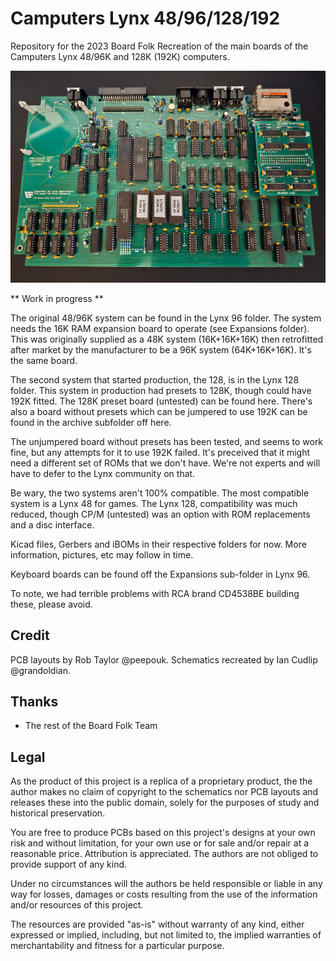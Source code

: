 # Camputers Lynx 48/96/128/192

Repository for the 2023 Board Folk Recreation of the main boards of the Camputers Lynx 48/96K and 128K (192K) computers.

![Built 48/96K board in Green](https://github.com/Board-Folk/Camputers-Lynx/blob/main/images/Lynx4896.png)

** Work in progress **

The original 48/96K system can be found in the Lynx 96 folder. The system needs the 16K RAM expansion board to operate (see Expansions folder). This was originally supplied as a 48K system (16K+16K+16K) then retrofitted after market by the manufacturer to be a 96K system (64K+16K+16K). It's the same board.

The second system that started production, the 128, is in the Lynx 128 folder. This system in production had presets to 128K, though could have 192K fitted. The 128K preset board (untested) can be found here. There's also a board without presets which can be jumpered to use 192K can be found in the archive subfolder off here. 

The unjumpered board without presets has been tested, and seems to work fine, but any attempts for it to use 192K failed. It's preceived that it might need a different set of ROMs that we don't have. We're not experts and will have to defer to the Lynx community on that.

Be wary, the two systems aren't 100% compatible. The most compatible system is a Lynx 48 for games. The Lynx 128, compatibility was much reduced, though CP/M (untested) was an option with ROM replacements and a disc interface.

Kicad files, Gerbers and iBOMs in their respective folders for now. More information, pictures, etc may follow in time.

Keyboard boards can be found off the Expansions sub-folder in Lynx 96.

To note, we had terrible problems with RCA brand CD4538BE building these, please avoid.

## Credit

PCB layouts by Rob Taylor @peepouk. Schematics recreated by Ian Cudlip @grandoldian.

## Thanks

  * The rest of the Board Folk Team

## Legal

As the product of this project is a replica of a proprietary product, the the author makes no claim of copyright to the schematics nor PCB layouts and releases these into the public domain, solely for the purposes of study and historical preservation.

You are free to produce PCBs based on this project's designs at your own risk and without limitation, for your own use or for sale and/or repair at a reasonable price. Attribution is appreciated. The authors are not obliged to provide support of any kind. 

Under no circumstances will the authors be held responsible or liable in any way for losses, damages or costs resulting from the use of the information and/or resources of this project. 

The resources are provided "as-is" without warranty of any kind, either expressed or implied, including, but not limited to, the implied warranties of merchantability and fitness for a particular purpose.